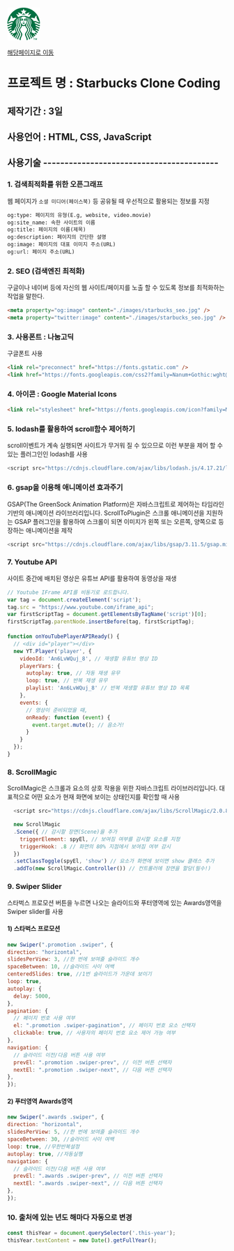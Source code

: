 [![스타벅스](./images/starbucks_logo.png)](https://kkuunnyu.github.io/testStarbucks)

[해당페이지로 이동](https://kkuunnyu.github.io/testStarbucks)

# 프로젝트 명 : Starbucks Clone Coding

## 제작기간 : 3일

## 사용언어 : HTML, CSS, JavaScript

## 사용기술 -----------------------------------------

### 1. 검색최적화를 위한 오픈그래프
웹 페이지가 `소셜 미디어(페이스북)` 등 공유될 때 우선적으로 활용되는 정보를 지정
```html
og:type: 페이지의 유형(E.g, website, video.movie)
og:site_name: 속한 사이트의 이름
og:title: 페이지의 이름(제목)
og:description: 페이지의 간단한 설명
og:image: 페이지의 대표 이미지 주소(URL)
og:url: 페이지 주소(URL)
```

### 2. SEO (검색엔진 최적화)
구글이나 네이버 등에 자신의 웹 사이트/페이지를 노출 할 수 있도록 정보를 최적화하는 작업을 말한다.
```html
<meta property="og:image" content="./images/starbucks_seo.jpg" />
<meta property="twitter:image" content="./images/starbucks_seo.jpg" />
```

### 3. 사용폰트 : 나눔고딕
구글폰트 사용
```html
<link rel="preconnect" href="https://fonts.gstatic.com" />
<link href="https://fonts.googleapis.com/css2?family=Nanum+Gothic:wght@400;700&display=swap" rel="stylesheet" />
```

### 4. 아이콘 : Google Material Icons
```html
<link rel="stylesheet" href="https://fonts.googleapis.com/icon?family=Material+Icons" />
```

### 5. lodash를 활용하여 scroll함수 제어하기
scroll이벤트가 계속 실행되면 사이트가 무거워 질 수 있으므로 이런 부분을 제어 할 수 있는 플러그인인 lodash를 사용
```javascript
<script src="https://cdnjs.cloudflare.com/ajax/libs/lodash.js/4.17.21/lodash.min.js" integrity="sha512-WFN04846sdKMIP5LKNphMaWzU7YpMyCU245etK3g/2ARYbPK9Ub18eG+ljU96qKRCWh+quCY7yefSmlkQw1ANQ==" crossorigin="anonymous" referrerpolicy="no-referrer"></script>
```

### 6. gsap을 이용해 애니메이션 효과주기
GSAP(The GreenSock Animation Platform)은 자바스크립트로 제어하는 타임라인 기반의 애니메이션 라이브러리입니다.
ScrollToPlugin은 스크롤 애니메이션을 지원하는 GSAP 플러그인을 활용하여 스크롤이 되면 이미지가 왼쪽 또는 오른쪽, 양쪽으로 등장하는 애니메이션을 제작
```javascript
<script src="https://cdnjs.cloudflare.com/ajax/libs/gsap/3.11.5/gsap.min.js" integrity="sha512-cOH8ndwGgPo+K7pTvMrqYbmI8u8k6Sho3js0gOqVWTmQMlLIi6TbqGWRTpf1ga8ci9H3iPsvDLr4X7xwhC/+DQ==" crossorigin="anonymous" referrerpolicy="no-referrer"></script>
```

### 7. Youtube API
사이트 중간에 배치된 영상은 유튜브 API를 활용하여 동영상을 재생
```javascript
// Youtube IFrame API를 비동기로 로드합니다.
var tag = document.createElement('script');
tag.src = "https://www.youtube.com/iframe_api";
var firstScriptTag = document.getElementsByTagName('script')[0];
firstScriptTag.parentNode.insertBefore(tag, firstScriptTag);

function onYouTubePlayerAPIReady() {
  // <div id="player"></div>
  new YT.Player('player', {
    videoId: 'An6LvWQuj_8', // 재생할 유튜브 영상 ID
    playerVars: {
      autoplay: true, // 자동 재생 유무
      loop: true, // 반복 재생 유무
      playlist: 'An6LvWQuj_8' // 반복 재생할 유튜브 영상 ID 목록
    },
    events: {
      // 영상이 준비되었을 때,
      onReady: function (event) {
        event.target.mute(); // 음소거!
      }
    }
  });
}
```

### 8. ScrollMagic
ScrollMagic은 스크롤과 요소의 상호 작용을 위한 자바스크립트 라이브러리입니다. 대표적으로 어떤 요소가 현재 화면에 보이는 상태인지를 확인할 때 사용
```javascript
  <script src="https://cdnjs.cloudflare.com/ajax/libs/ScrollMagic/2.0.8/ScrollMagic.min.js"></script>
```
```javascript
  new ScrollMagic
  .Scene({ // 감시할 장면(Scene)을 추가
    triggerElement: spyEl, // 보여짐 여부를 감시할 요소를 지정
    triggerHook: .8 // 화면의 80% 지점에서 보여짐 여부 감시
  })
  .setClassToggle(spyEl, 'show') // 요소가 화면에 보이면 show 클래스 추가
  .addTo(new ScrollMagic.Controller()) // 컨트롤러에 장면을 할당(필수!)
```

### 9. Swiper Slider
스타벅스 프로모션 버튼을 누르면 나오는 슬라이드와 푸터영역에 있는 Awards영역을 Swiper slider를 사용

#### 1) 스타벅스 프로모션
```javascript
new Swiper(".promotion .swiper", {
direction: "horizontal",
slidesPerView: 3, //한 번에 보여줄 슬라이드 개수
spaceBetween: 10, //슬라이드 사이 여백
centeredSlides: true, //1번 슬라이드가 가운데 보이기
loop: true,
autoplay: {
  delay: 5000,
},
pagination: {
  // 페이지 번호 사용 여부
  el: ".promotion .swiper-pagination", // 페이지 번호 요소 선택자
  clickable: true, // 사용자의 페이지 번호 요소 제어 가능 여부
},
navigation: {
  // 슬라이드 이전/다음 버튼 사용 여부
  prevEl: ".promotion .swiper-prev", // 이전 버튼 선택자
  nextEl: ".promotion .swiper-next", // 다음 버튼 선택자
},
});
```

#### 2) 푸터영역 Awards영역
```javascript
new Swiper(".awards .swiper", {
direction: "horizontal",
slidesPerView: 5, //한 번에 보여줄 슬라이드 개수
spaceBetween: 30, //슬라이드 사이 여백
loop: true, //무한반복설정
autoplay: true, //자동실행
navigation: {
  // 슬라이드 이전/다음 버튼 사용 여부
  prevEl: ".awards .swiper-prev", // 이전 버튼 선택자
  nextEl: ".awards .swiper-next", // 다음 버튼 선택자
},
});
```
### 10. 출처에 있는 년도 해마다 자동으로 변경
```javascript
const thisYear = document.querySelector('.this-year');
thisYear.textContent = new Date().getFullYear();
```
